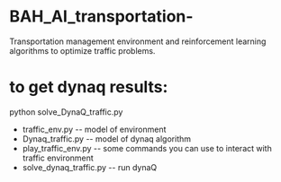 # BAH_AI_transportation-
Transportation management environment and reinforcement learning algorithms to optimize traffic problems. 

# to get dynaq results: 
python solve_DynaQ_traffic.py 

* traffic_env.py -- model of environment 
* Dynaq_traffic.py -- model of dynaq algorithm 
* play_traffic_env.py -- some commands you can use to interact with traffic environment 
* solve_dynaq_traffic.py -- run dynaQ 
